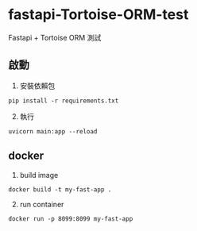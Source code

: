 # fastapi-Tortoise-ORM-test
Fastapi + Tortoise ORM 測試


## 啟動
1. 安裝依賴包
```
pip install -r requirements.txt
```
2. 執行
```
uvicorn main:app --reload
```

## docker
1. build image
```
docker build -t my-fast-app .
```
2. run container
```
docker run -p 8099:8099 my-fast-app
```